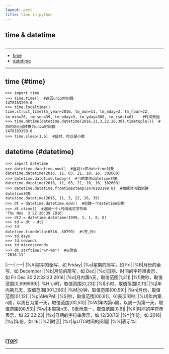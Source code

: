 ```yaml
---
layout: post
title: time in python
---
```

## time & datetime

<h2 id="top"></h2>

***

*   [time](#time)
*   [datetime](#datetime)


***

## time {#time}

    >>> import time
    >>> time.time()  #返回unix时间戳
    1478183199.0
    >>> time.localtime()
    time.struct_time(tm_year=2016, tm_mon=11, tm_mday=3, tm_hour=22, tm_min=26, tm_sec=39, tm_wday=3, tm_yday=308, tm_isdst=0)    #时间元组
    >>> time.mktime(datetime.datetime(2016,11,3,22,26,39).timetuple())  #将时间元组转换为unix时间戳
    1478183199.0
    >>> time.sleep(1.6)  #延时，可以是小数

## datetime {#datetime}   

    >>> import datetime
    >>> datetime.datetime.now()  #当前tz区datetime对象
    datetime.datetime(2016, 11, 03, 21, 10, 16, 302660)
    >>> datetime.datetime.today()  #当前本地datetime对象
    datetime.datetime(2016, 11, 03, 21, 10, 16, 302660)
    >>> datetime.datetime.fromtimestamp(1478183199.0)  #根据时间戳创建datetime对象
    datetime.datetime(2016, 11, 3, 22, 26, 39)
    >>> dt = datetime.datetime.now()  #创建一个datetime实例
    >>> dt.ctime()  #返回一个c时间格式字符串
    'Thu Nov  3 22:26:39 2016'
    >>> dt2 = datetime.datetime(1999, 1, 1, 0, 0)
    >>> td = dt - dt2
    >>> td
    datetime.timedelta(6516, 80799)  #(天,秒)
    >>> td.days
    >>> td.seconds
    >>> td.microseconds
    >>> dt.strftime("%Y-%m")  #见附表
    '2016-11'

|:---|:---|
|%A|星期的全写，如 Friday|
|%a|星期的简写，如 Fri|
|%B|月份的全写，如 December|
|%b|月份的简写，如 Dec|
|%c|日期、时间的字符串表示，如 Fri Dec 30 22:32:23 2016|
|%d|月内第n天，取值范围[1,31]|
|%f|微秒，取值范围[0,999999]|
|%H|小时，取值范围[0,23]|
|%I|小时，取值范围[0,11]|
|%j|年内第几天，取值范围[001,366]|
|%M|分钟，取值范围[00,59]|
|%m|月份，取值范围[01,12]|
|%p|AM/PM|
|%S|秒，取值范围[00,61]，61表示闰秒|
|%U|年内第n周，以周日为第一天，取值范围[00,53]|
|%W|年内第n周，以周一为第一天，取值范围[00,53]|
|%w|本周第n天，0表示周一，取值范围[0,6]|
|%X|时间的字符串表示，如 22:32:23|
|%x|日期的字符串表示，如 12/30/16|
|%Y|年份，如 2016|
|%y|年份，如 16|
|%Z|时区|
|%z|与UTC时间的间隔|
|%%|表示%|


<br>

**[[TOP](#top)]**

***
